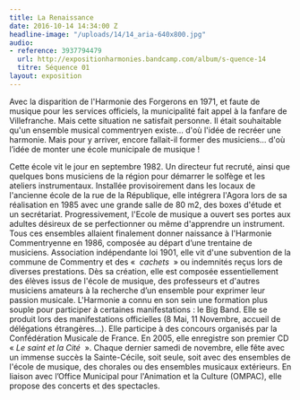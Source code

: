 ```yaml
---
title: La Renaissance
date: 2016-10-14 14:34:00 Z
headline-image: "/uploads/14/14_aria-640x800.jpg"
audio:
- reference: 3937794479
  url: http://expositionharmonies.bandcamp.com/album/s-quence-14
  titre: Séquence 01
layout: exposition
---
```


Avec la disparition de l'Harmonie des Forgerons en 1971, et faute de musique pour les services officiels, la municipalité fait appel à la fanfare de Villefranche. Mais cette situation ne satisfait personne. Il était souhaitable qu'un ensemble musical commentryen existe… d'où l'idée de recréer une harmonie. Mais pour y arriver, encore fallait-il former des musiciens… d'où l’idée de monter une école municipale de musique !

Cette école vit le jour en septembre 1982. Un directeur fut recruté, ainsi que quelques bons musiciens de la région pour démarrer le solfège et les ateliers instrumentaux. Installée provisoirement dans les locaux de l'ancienne école de la rue de la République, elle intégrera l'Agora lors de sa réalisation en 1985 avec une grande salle de 80 m2, des boxes d'étude et un secrétariat. Progressivement, l'Ecole de musique a ouvert ses portes aux adultes désireux de se perfectionner ou même d'apprendre un instrument. Tous ces ensembles allaient finalement donner naissance à l'Harmonie Commentryenne en 1986, composée au départ d’une trentaine de musiciens. Association indépendante loi 1901, elle vit d'une subvention de la commune de Commentry et des «  *cachets*  » ou indemnités reçus lors de diverses prestations. Dès sa création, elle est composée essentiellement des élèves issus de l'école de musique, des professeurs et d'autres musiciens amateurs à la recherche d’un ensemble pour exprimer leur passion musicale. L'Harmonie a connu en son sein une formation plus souple pour participer à certaines manifestations : le Big Band. Elle se produit lors des manifestations officielles (8 Mai, 11 Novembre, accueil de délégations étrangères…). Elle participe à des concours organisés par la Confédération Musicale de France. En 2005, elle enregistre son premier CD  « *Le saint et la Cité*  ». Chaque dernier samedi de novembre, elle fête avec un immense succès la Sainte-Cécile, soit seule, soit avec des ensembles de l'école de musique, des chorales ou des ensembles musicaux extérieurs. En liaison avec l’Office Municipal pour l'Animation et la Culture (OMPAC), elle propose des concerts et des spectacles.

